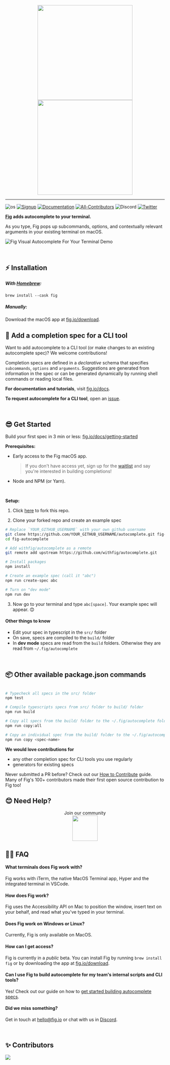 <p align="center">
    <img width="300" src="https://github.com/withfig/fig/blob/main/static/FigBanner.png?raw=true#gh-light-mode-only"/>
    <img width="300" src="https://github.com/withfig/fig/blob/main/static/FigBannerInverted.png?raw=true#gh-dark-mode-only"/>
</p>

---

![os](https://img.shields.io/badge/os-%20macOS-light)
[![Signup](https://img.shields.io/badge/signup-public%20beta-blueviolet)](https://fig.io?ref=github_autocomplete)
[![Documentation](https://img.shields.io/badge/documentation-black)](https://fig.io/docs/)
[![All-Contributors](https://img.shields.io/github/contributors/withfig/autocomplete)](#Contributors)
![Discord](https://img.shields.io/discord/837809111248535583?color=768ad4&label=discord)
[![Twitter](https://img.shields.io/twitter/follow/fig.svg?style=social&label=Follow)](https://twitter.com/intent/follow?screen_name=fig)

**[Fig](https://fig.io?ref=github_autocomplete) adds autocomplete to your terminal.** 

As you type, Fig pops up subcommands, options, and contextually relevant arguments in your existing terminal on macOS.


![Fig Visual Autocomplete For Your Terminal Demo](https://fig.io/gifs/demo-with-header.gif)

<br/>

## ⚡️ Installation
##### With [Homebrew](https://brew.sh): 
```
brew install --cask fig
```
##### Manually: 
Download the macOS app at [fig.io/download](https://fig.io/download).

## 👋 Add a completion spec for a CLI tool

Want to add autocomplete to a CLI tool (or make changes to an existing autocomplete spec)? We welcome contributions!

Completion specs are defined in a _declarative_ schema that specifies `subcommands`, `options` and `arguments`. Suggestions are generated from information in the spec or can be generated dynamically by running shell commands or reading local files.

**For documentation and tutorials**, visit
[fig.io/docs](https://fig.io/docs).

**To request autocomplete for a CLI tool**, open an [issue](https://github.com/withfig/autocomplete/issues/new/choose).

<br/>

## 😎 Get Started

Build your first spec in 3 min or less: [fig.io/docs/getting-started](https://fig.io/docs/getting-started)

**Prerequisites:**

- Early access to the Fig macOS app.
  > If you don't have access yet, sign up for the [waitlist](https://fig.io) and say you're interested in building completions!
- Node and NPM (or Yarn).

<br/>

**Setup:**

1. Click [here](https://GitHub.com/withfig/autocomplete/fork/) to fork this repo.

2. Clone your forked repo and create an example spec

```bash
# Replace `YOUR_GITHUB_USERNAME` with your own github username
git clone https://github.com/YOUR_GITHUB_USERNAME/autocomplete.git fig-autocomplete
cd fig-autocomplete

# Add withfig/autocomplete as a remote
git remote add upstream https://github.com/withfig/autocomplete.git

# Install packages
npm install

# Create an example spec (call it "abc")
npm run create-spec abc

# Turn on "dev mode"
npm run dev
```

3. Now go to your terminal and type `abc[space]`. Your example spec will appear. 😊

#### Other things to know

- Edit your spec in typescript in the `src/` folder
- On save, specs are compiled to the `build/` folder
- In **dev mode** specs are read from the `build` folders. Otherwise they are read from `~/.fig/autocomplete`

<br/>

## 📦 Other available package.json commands

```bash

# Typecheck all specs in the src/ folder
npm test

# Compile typescripts specs from src/ folder to build/ folder
npm run build

# Copy all specs from the build/ folder to the ~/.fig/autocomplete folder
npm run copy:all

# Copy an individual spec from the build/ folder to the ~/.fig/autocomplete folder
npm run copy <spec-name>
```

**We would love contributions for**
* any other completion spec for CLI tools you use regularly
* generators for existing specs

Never submitted a PR before? Check out our [How to Contribute](https://fig.io/docs/getting-started/contributing) guide. Many of Fig's 100+ contributors made their first open source contribution to Fig too!

## 😊 Need Help?

<p align="center">
    Join our community
<br/>
<a href="https://fig.io/community">
    <img src="http://fig.io/icons/discord-logo-square.png" width="80px" height="80px" /> 
</a>
</p>

## 🙋‍♀️ FAQ

#### What terminals does Fig work with?

Fig works with iTerm, the native MacOS Terminal app, Hyper and the integrated terminal in VSCode.

#### How does Fig work?

Fig uses the Accessibility API on Mac to position the window, insert text on your behalf, and read what you've typed in your terminal.

#### Does Fig work on Windows or Linux?

Currently, Fig is only available on MacOS.

#### How can I get access?

Fig is currently in a _public_ beta. You can install Fig by running `brew install fig` or by downloading the app at [fig.io/download](https://fig.io/download).

#### Can I use Fig to build autocomplete for my team's internal scripts and CLI tools?

Yes! Check out our guide on how to [get started building autocomplete specs](https://fig.io/docs/getting-started).

#### Did we miss something?

Get in touch at hello@fig.io or chat with us in [Discord](https://fig.io/community).

<br/>

## ✨ Contributors

<a href="https://github.com/withfig/autocomplete/graphs/contributors">
  <img src="https://contrib.rocks/image?repo=withfig/autocomplete" />
</a>
<!--  https://contrib.rocks -->
